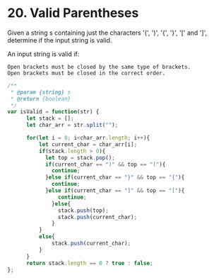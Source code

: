 # 20. Valid Parentheses

Given a string s containing just the characters '(', ')', '{', '}', '[' and ']', determine if the input string is valid.

An input string is valid if:

    Open brackets must be closed by the same type of brackets.
    Open brackets must be closed in the correct order.


```javascript
/**
 * @param {string} s
 * @return {boolean}
 */
var isValid = function(str) {
      let stack = [];
      let char_arr = str.split("");

      for(let i = 0; i<char_arr.length; i++){
          let current_char = char_arr[i];
          if(stack.length > 0){
            let top = stack.pop();
            if(current_char == ")" && top == "("){
              continue;
            }else if(current_char == "}" && top == "{"){
              continue;
            }else if(current_char == "]" && top == "["){
                continue;
              }else{
                stack.push(top);
                stack.push(current_char);
              }
          }
          else{
              stack.push(current_char);
          }
      }
      return stack.length == 0 ? true : false;
};

```